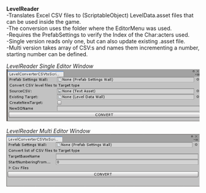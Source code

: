 **LevelReader**</br>
-Translates Excel CSV files to (ScriptableObject) LevelData.asset files that can be used inside the game.</br>
-The conversion uses the folder where the EditorMenu was used.</br>
-Requires the PrefabSettings to verify the Index of the Char:acters used.</br>
-Single version reads only one, but can also update existing .asset file.</br>
-Multi version takes array of CSV:s and names them incrementing a number, starting number can be defined.</br>

*LevelReader Single Editor Window*</br>
![](https://github.com/Eldazare/Showcase-LunarByte/blob/master/_ReferencePictures/LevelReader/LevelReaderSingle.PNG)

*LevelReader Multi Editor Window*</br>
![](https://github.com/Eldazare/Showcase-LunarByte/blob/master/_ReferencePictures/LevelReader/LevelReaderMulti.PNG)
